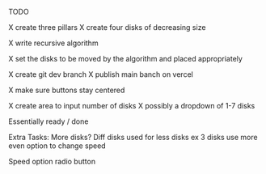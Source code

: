 TODO

X create three pillars
X create four disks of decreasing size

X write recursive algorithm

X set the disks to be moved by the algorithm and placed appropriately

X create git dev branch
X publish main banch on vercel

X make sure buttons stay centered

X create area to input number of disks
X possibly a dropdown of 1-7 disks

Essentially ready / done

Extra Tasks:
More disks?
Diff disks used for less disks ex 3 disks use more even
option to change speed

Speed option radio button
